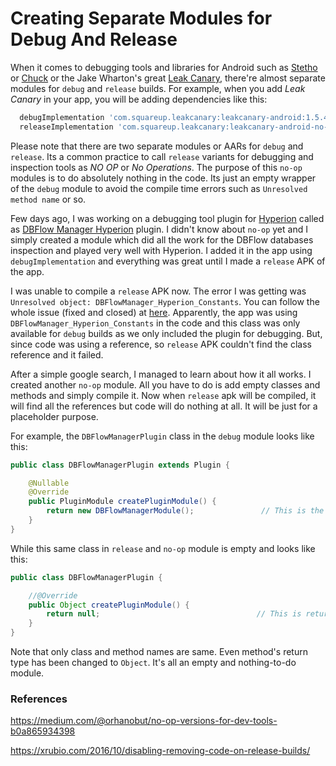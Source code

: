 # Creating Separate Modules for Debug And Release

When it comes to debugging tools and libraries for Android such as [Stetho](http://facebook.github.io/stetho/) or [Chuck](https://github.com/jgilfelt/chuck) or the Jake Wharton's great [Leak Canary](https://github.com/square/leakcanary), there're almost separate modules for ```debug``` and ```release``` builds. For example, when you add _Leak Canary_ in your app, you will be adding dependencies like this:

```groovy
  debugImplementation 'com.squareup.leakcanary:leakcanary-android:1.5.4'
  releaseImplementation 'com.squareup.leakcanary:leakcanary-android-no-op:1.5.4'
```

Please note that there are two separate modules or AARs for ```debug``` and ```release```. Its a common practice to call ```release``` variants for debugging and inspection tools as *NO OP* or *No Operations*. The purpose of this ```no-op``` modules is to do absolutely nothing in the code. Its just an empty wrapper of the ```debug``` module to avoid the compile time errors such as ```Unresolved method name``` or so. 

Few days ago, I was working on a debugging tool plugin for [Hyperion](https://github.com/willowtreeapps/Hyperion-Android) called as [DBFlow Manager Hyperion](https://github.com/wajahatkarim3/DBFlowManager-Hyperion-Plugin) plugin. I didn't know about ```no-op``` yet and I simply created a module which did all the work for the DBFlow databases inspection and played very well with Hyperion. I added it in the app using ```debugImplementation``` and everything was great until I made a ```release``` APK of the app.

I was unable to compile a ```release``` APK now. The error I was getting was ```Unresolved object: DBFlowManager_Hyperion_Constants```. You can follow the whole issue (fixed and closed) at [here](https://github.com/wajahatkarim3/DBFlowManager-Hyperion-Plugin/issues/4). Apparently, the app was using ```DBFlowManager_Hyperion_Constants``` in the code and this class was only available for ```debug``` builds as we only included the plugin for debugging. But, since code was using a reference, so ```release``` APK couldn't find the class reference and it failed.

After a simple google search, I managed to learn about how it all works. I created another ```no-op``` module. All you have to do is add empty classes and methods and simply compile it. Now when ```release``` apk will be compiled, it will find all the references but code will do nothing at all. It will be just for a placeholder purpose.

For example, the ```DBFlowManagerPlugin``` class in the ```debug``` module looks like this:

```java
public class DBFlowManagerPlugin extends Plugin {

    @Nullable
    @Override
    public PluginModule createPluginModule() {
        return new DBFlowManagerModule();               // This is the functionality class
    }
}
```

While this same class in ```release``` and ```no-op``` module is empty and looks like this:

```java
public class DBFlowManagerPlugin {

    //@Override
    public Object createPluginModule() {
        return null;                                   // This is returning null. 
    }
}
```

Note that only class and method names are same. Even method's return type has been changed to ```Object```. It's all an empty and nothing-to-do module.

### References
https://medium.com/@orhanobut/no-op-versions-for-dev-tools-b0a865934398

https://xrubio.com/2016/10/disabling-removing-code-on-release-builds/
